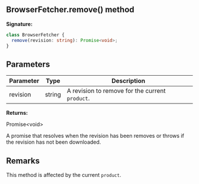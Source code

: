 ## BrowserFetcher.remove() method

**Signature:**

```typescript
class BrowserFetcher {
  remove(revision: string): Promise<void>;
}
```

## Parameters

| Parameter | Type   | Description                                                |
| --------- | ------ | ---------------------------------------------------------- |
| revision  | string | A revision to remove for the current <code>product</code>. |

**Returns:**

Promise&lt;void&gt;

A promise that resolves when the revision has been removes or throws if the revision has not been downloaded.

## Remarks

This method is affected by the current `product`.
